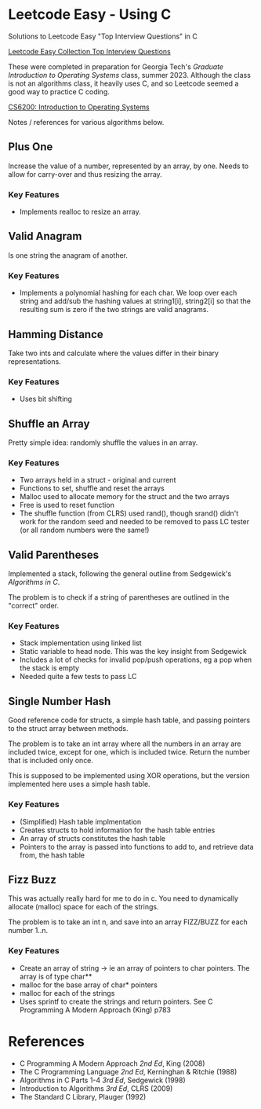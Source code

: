 # Leetcode Easy - Using C
Solutions to Leetcode Easy "Top Interview Questions" in C

[Leetcode Easy Collection Top Interview Questions](https://leetcode.com/explore/interview/card/top-interview-questions-easy/)  

These were completed in preparation for Georgia Tech's _Graduate Introduction to Operating Systems_ class, summer 2023.  Although the class is not an algorithms class, it heavily uses C, and so Leetcode seemed a good way to practice C coding.  

[CS6200: Introduction to Operating Systems](https://omscs.gatech.edu/cs-6200-introduction-operating-systems)

Notes / references for various algorithms below.

## Plus One
Increase the value of a number, represented by an array, by one.  Needs to allow for carry-over and thus resizing the array.

### Key Features
* Implements realloc to resize an array.

## Valid Anagram
Is one string the anagram of another.

### Key Features
* Implements a polynomial hashing for each char.  We loop over each string and add/sub the hashing values at string1[i], string2[i] so that the resulting sum is zero if the two strings are valid anagrams.

## Hamming Distance
Take two ints and calculate where the values differ in their binary representations.

### Key Features
* Uses bit shifting  

## Shuffle an Array
Pretty simple idea: randomly shuffle the values in an array.

### Key Features
* Two arrays held in a struct - original and current
* Functions to set, shuffle and reset the arrays
* Malloc used to allocate memory for the struct and the two arrays
* Free is used to reset function
* The shuffle function (from CLRS) used rand(), though srand() didn't work for the random seed and needed to be removed to pass LC tester (or all random numbers were the same!)

## Valid Parentheses
Implemented a stack, following the general outline from Sedgewick's _Algorithms in C_.  

The problem is to check if a string of parentheses are outlined in the "correct" order.

### Key Features
* Stack implementation using linked list
* Static variable to head node.  This was the key insight from Sedgewick
* Includes a lot of checks for invalid pop/push operations, eg a pop when the stack is empty
* Needed quite a few tests to pass LC

## Single Number Hash
Good reference code for structs, a simple hash table, and passing pointers to the struct array between methods.

The problem is to take an int array where all the numbers in an array are included twice, except for one, which is included twice.  Return the number that is included only once.

This is supposed to be implemented using XOR operations, but the version implemented here uses a simple hash table.

### Key Features
* (Simplified) Hash table implmentation
* Creates structs to hold information for the hash table entries
* An array of structs constitutes the hash table
* Pointers to the array is passed into functions to add to, and retrieve data from, the hash table

## Fizz Buzz
This was actually really hard for me to do in c.  You need to dynamically allocate (malloc) space for each of the strings.

The problem is to take an int n, and save into an array FIZZ/BUZZ for each number 1..n.

### Key Features
* Create an array of string -> ie an array of pointers to char pointers.  The array is of type char**
* malloc for the base array of char* pointers
* malloc for each of the strings
* Uses sprintf to create the strings and return pointers.  See C Programming A Modern Approach (King) p783

# References
* C Programming A Modern Approach _2nd Ed_, King (2008)
* The C Programming Language _2nd Ed_, Kerninghan & Ritchie (1988)
* Algorithms in C Parts 1-4 _3rd Ed_, Sedgewick (1998)
* Introduction to Algorithms _3rd Ed_, CLRS (2009)
* The Standard C Library, Plauger (1992)
